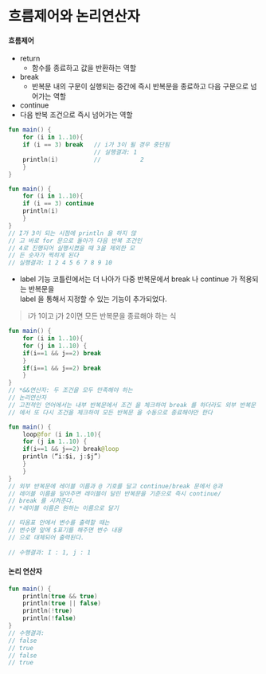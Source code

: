 # 흐름제어와 논리연산자

#### 흐름제어
- return 
    - 함수를 종료하고 값을 반환하는 역할
- break
    - 반복문 내의 구문이 실행되는 중간에 즉시 반복문을 종료하고 다음 구문으로 넘어가는 역할
- continue
- 다음 반복 조건으로 즉시 넘어가는 역할 

```kotlin
fun main() {
    for (i in 1..10){
    if (i == 3) break   // i가 3이 될 경우 중단됨
                        // 실행결과: 1
    println(i)          //           2
    }
}
```

```kotlin
fun main() {
    for (i in 1..10){
    if (i == 3) continue
    println(i)
    }
}
// I가 3이 되는 시점에 println 을 하지 않
// 고 바로 for 문으로 돌아가 다음 반복 조건인
// 4로 진행되어 실행시켰을 때 3을 제외한 모
// 든 숫자가 찍히게 된다
// 실행결과: 1 2 4 5 6 7 8 9 10
```

- label 기능
코틀린에서는 더 나아가 다중 반복문에서 break 나 continue 가 적용되는 반복문을<br>
label 을 통해서 지정할 수 있는 기능이 추가되었다.<br>
> i가 1이고 j가 2이면 모든 반복문을 종료해야 하는 식
```kotlin
fun main() {
    for (i in 1..10){
    for (j in 1..10) {
    if(i==1 && j==2) break
    }
    if(i==1 && j==2) break
    }
}
// *&&연산자: 두 조건을 모두 만족해야 하는
// 논리연산자
// 고전적인 언어에서는 내부 반복문에서 조건 을 체크하여 break 를 하더라도 외부 반복문
// 에서 또 다시 조건을 체크하여 모든 반복문 을 수동으로 종료해야만 한다
```

```kotlin
fun main() {
    loop@for (i in 1..10){
    for (j in 1..10) {
    if(i==1 && j==2) break@loop
    println (“i:$i, j:$j”)
    }
    }
}
// 외부 반복문에 레이블 이름과 @ 기호를 달고 continue/break 문에서 @과
// 레이블 이름을 달아주면 레이블이 달린 반복문을 기준으로 즉시 continue/
// break 를 시켜준다.
// *레이블 이름은 원하는 이름으로 달기

// 따옴표 안에서 변수를 출력할 때는
// 변수명 앞에 $표기를 해주면 변수 내용
// 으로 대체되어 출력된다.
 
// 수행결과: I : 1, j : 1
```

#### 논리 연산자

```kotlin
fun main() {
    println(true && true)
    println(true || false)
    println(!true)
    println(!false)
}
// 수행결과:
// false
// true
// false
// true
```

